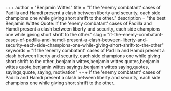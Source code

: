 +++
author = "Benjamin Wittes"
title = "If the 'enemy combatant' cases of Padilla and Hamdi present a clash between liberty and security, each side champions one while giving short shrift to the other."
description = "the best Benjamin Wittes Quote: If the 'enemy combatant' cases of Padilla and Hamdi present a clash between liberty and security, each side champions one while giving short shrift to the other."
slug = "if-the-enemy-combatant-cases-of-padilla-and-hamdi-present-a-clash-between-liberty-and-security-each-side-champions-one-while-giving-short-shrift-to-the-other"
keywords = "If the 'enemy combatant' cases of Padilla and Hamdi present a clash between liberty and security, each side champions one while giving short shrift to the other.,benjamin wittes,benjamin wittes quotes,benjamin wittes quote,benjamin wittes sayings,benjamin wittes saying,quotes, sayings,quote, saying, motivation"
+++
If the 'enemy combatant' cases of Padilla and Hamdi present a clash between liberty and security, each side champions one while giving short shrift to the other.
